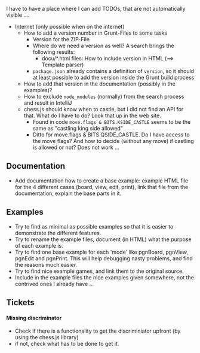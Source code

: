 I have to have a place where I can add TODOs, that are not automatically visible ....

* Internet (only possible when on the internet)
    * How to add a version number in Grunt-Files to some tasks
        * Version for the ZIP-File
        * Where do we need a version as well? A search brings the following results:
            * docu/*.html files: How to include version in HTML (==> Template parser)
        * `package.json` already contains a definition of `version`, so it should at least possible
        to add the version inside the Grunt build process
    * How to add that version in the documentation (possibly in the examples)?
    * How to exclude `node_modules` (normally) from the search process and result in IntelliJ
    * chess.js should know when to castle, but I did not find an API for that. What do I have to do? Look that up in the web site.
      * Found in code `move.flags & BITS.KSIDE_CASTLE`
      seems to be the same as "castling king side allowed"
      * Ditto for move.flags & BITS.QSIDE_CASTLE. Do I
      have access to the move flags? And how to decide (without any move) if castling is allowed or not? Does not work ...

## Documentation

* Add documentation how to create a base example: example HTML file for the 4 different cases (board, view, edit, print),
  link that file from the documentation, explain the base parts in it.

## Examples

* Try to find as minimal as possible examples so that it is easier to demonstrate the different features.
* Try to rename the example files, document (in HTML) what the purpose of each example is.
* Try to find one base example for each 'mode' like pgnBoard, pgnView, pgnEdit and pgnPrint. This will help debugging
  nasty problems, and find the reasons much easier.
* Try to find nice example games, and link them to the original source.
* Include in the example files the nice examples given somewhere, not the contrived ones I already have ...

## Tickets

#### Missing discriminator

* Check if there is a functionality to get the discriminiator upfront (by using the chess.js library)
* if not, check what has to be done to get it.
